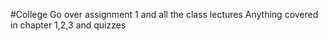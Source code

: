 #College 
Go over assignment 1 and all the class lectures 
Anything covered in chapter 1,2,3 and quizzes 
